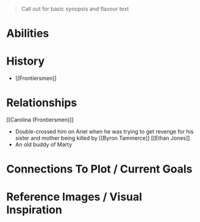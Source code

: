 > Call out for basic synopsis and flavour text

# Abilities

# History
* [[Frontiersmen]]
# Relationships
[[Carolina (Frontiersmen)]]
* Double-crossed him on Ariel when he was trying to get revenge for his sister and mother being killed by [[Byron Tammerce]]
[[Ethan Jones]]
* An old buddy of Marty

# Connections To Plot / Current Goals

# Reference Images / Visual Inspiration